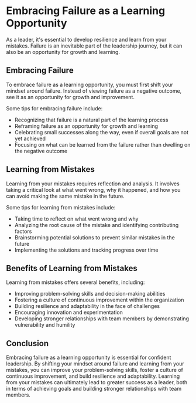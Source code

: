 Embracing Failure as a Learning Opportunity
==============================================================================

As a leader, it's essential to develop resilience and learn from your mistakes. Failure is an inevitable part of the leadership journey, but it can also be an opportunity for growth and learning.

Embracing Failure
-----------------

To embrace failure as a learning opportunity, you must first shift your mindset around failure. Instead of viewing failure as a negative outcome, see it as an opportunity for growth and improvement.

Some tips for embracing failure include:

* Recognizing that failure is a natural part of the learning process
* Reframing failure as an opportunity for growth and learning
* Celebrating small successes along the way, even if overall goals are not yet achieved
* Focusing on what can be learned from the failure rather than dwelling on the negative outcome

Learning from Mistakes
----------------------

Learning from your mistakes requires reflection and analysis. It involves taking a critical look at what went wrong, why it happened, and how you can avoid making the same mistake in the future.

Some tips for learning from mistakes include:

* Taking time to reflect on what went wrong and why
* Analyzing the root cause of the mistake and identifying contributing factors
* Brainstorming potential solutions to prevent similar mistakes in the future
* Implementing the solutions and tracking progress over time

Benefits of Learning from Mistakes
----------------------------------

Learning from mistakes offers several benefits, including:

* Improving problem-solving skills and decision-making abilities
* Fostering a culture of continuous improvement within the organization
* Building resilience and adaptability in the face of challenges
* Encouraging innovation and experimentation
* Developing stronger relationships with team members by demonstrating vulnerability and humility

Conclusion
----------

Embracing failure as a learning opportunity is essential for confident leadership. By shifting your mindset around failure and learning from your mistakes, you can improve your problem-solving skills, foster a culture of continuous improvement, and build resilience and adaptability. Learning from your mistakes can ultimately lead to greater success as a leader, both in terms of achieving goals and building stronger relationships with team members.
